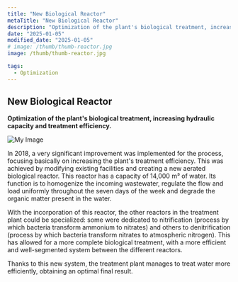 ```yaml
---
title: "New Biological Reactor"
metaTitle: "New Biological Reactor"
description: "Optimization of the plant's biological treatment, increasing hydraulic capacity and treatment efficiency."
date: "2025-01-05"
modified_date: "2025-01-05"
# image: /thumb/thumb-reactor.jpg
image: /thumb/thumb-reactor.jpg

tags:
  - Optimization
---
```


## New Biological Reactor

<!-- <img className="PostImg" src="https://www.idr.cat/posts/resalt1.jpg"> -->

<!-- #### Summary -->

<strong>Optimization of the plant's biological treatment, increasing hydraulic capacity and treatment efficiency.</strong>

![My Image](/posts/reactor.jpg)

In 2018, a very significant improvement was implemented for the process, focusing basically on increasing the plant's treatment efficiency. This was achieved by modifying existing facilities and creating a new aerated biological reactor. This reactor has a capacity of 14,000 m³ of water. Its function is to homogenize the incoming wastewater, regulate the flow and load uniformly throughout the seven days of the week and degrade the organic matter present in the water.

With the incorporation of this reactor, the other reactors in the treatment plant could be specialized: some were dedicated to nitrification (process by which bacteria transform ammonium to nitrates) and others to denitrification (process by which bacteria transform nitrates to atmospheric nitrogen). This has allowed for a more complete biological treatment, with a more efficient and well-segmented system between the different reactors.

Thanks to this new system, the treatment plant manages to treat water more efficiently, obtaining an optimal final result. 